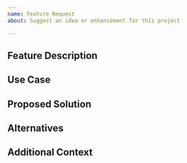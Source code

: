 ```yaml
---
name: Feature Request
about: Suggest an idea or enhancement for this project

---
```


## Feature Description

<!-- A clear and concise description of the feature you are proposing -->

## Use Case

<!-- Describe the use case or problem you are trying to solve with this feature -->

## Proposed Solution

<!-- Describe your proposed solution or implementation approach (if applicable) -->

## Alternatives

<!-- Describe any alternative solutions or features you've considered (if applicable) -->

## Additional Context

<!-- Add any additional context or information about the feature request -->
